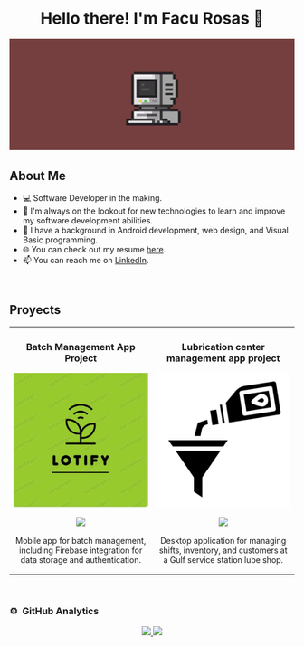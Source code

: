 <div align="center">
<h1 align="center">Hello there! I'm Facu Rosas 👋</h1>
</div>

<img src="./banner.jpg" alt="Banner de Facundo Rosas">


## About Me

- 💻 Software Developer in the making.
- 🌱 I'm always on the lookout for new technologies to learn and improve my software development abilities.
- 💼 I have a background in Android development, web design, and Visual Basic programming.
- 🌐 You can check out my resume [here](https://facurosas.github.io/facuRosascv/).
- 📫 You can reach me on [LinkedIn](https://www.linkedin.com/in/facundo-rosas/).

<br>

## Proyects
<table>
<tr>
<td width="50%">
<h3 align="center">Batch Management App Project</h3>
<div align="center">
<a href="https://github.com/Lucas-almada015/LOTIFY.llfsa" target="_blank"><img src="ejemplo1.jpg" width="400" alt="Batch Management App"></a>
<p>
<a href="https://github.com/Lucas-almada015/LOTIFY.llfsa" target="_blank">
<img src="https://img.shields.io/badge/CÓDIGO-ff9?style=for-the-badge&logo=github&logoColor=black">
</a>
</p>
<p>Mobile app for batch management, including Firebase integration for data storage and authentication.</p>
</div>
</td>

<td width="50%">
<h3 align="center">Lubrication center management app project</h3>
<div align="center">                                       
<a href="a" target="_blank"><img src="ejemplo2.jpg" width="400" alt="Lubrication center management app"></a>
<br>
<p>
<a href="https://github.com/FacuRosas/Lubricentro" target="_blank">
<img src="https://img.shields.io/badge/CÓDIGO-ff9?style=for-the-badge&logo=github&logoColor=black">
</a>
</p>
<p>Desktop application for managing shifts, inventory, and customers at a Gulf service station lube shop.</p>
</div>                                                             
</td>
</tr>
</table>
<br>

### ⚙️ &nbsp;GitHub Analytics

<p align="center">
<a href="https://github.com/FacuRosas">
  <img height="180em" src="https://github-readme-stats-eight-theta.vercel.app/api?username=FacuRosas&show_icons=true&theme=algolia&include_all_commits=true&count_private=true"/>
  <img height="180em" src="https://github-readme-stats-eight-theta.vercel.app/api/top-langs/?username=FacuRosas&layout=compact&langs_count=8&theme=algolia"/>
</a>
</p>
